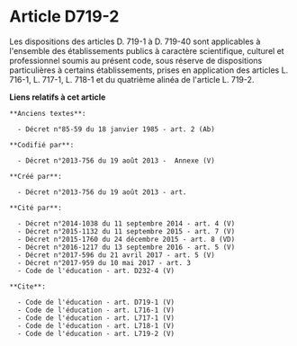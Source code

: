 # Article D719-2

Les dispositions des articles D. 719-1 à D. 719-40 sont applicables à l'ensemble des établissements publics à caractère
scientifique, culturel et professionnel soumis au présent code, sous réserve de dispositions particulières à certains
établissements, prises en application des articles L. 716-1, L. 717-1, L. 718-1 et du quatrième alinéa de l'article L. 719-2.

**Liens relatifs à cet article**

	**Anciens textes**:

	  - Décret n°85-59 du 18 janvier 1985 - art. 2 (Ab)

	**Codifié par**:

	  - Décret n°2013-756 du 19 août 2013 -  Annexe (V)

	**Créé par**:

	  - Décret n°2013-756 du 19 août 2013 - art.

	**Cité par**:

	  - Décret n°2014-1038 du 11 septembre 2014 - art. 4 (V)
	  - Décret n°2015-1132 du 11 septembre 2015 - art. 7 (V)
	  - Décret n°2015-1760 du 24 décembre 2015 - art. 8 (VD)
	  - Décret n°2016-1217 du 13 septembre 2016 - art. 5 (V)
	  - Décret n°2017-596 du 21 avril 2017 - art. 5 (V)
	  - Décret n°2017-959 du 10 mai 2017 - art. 3
	  - Code de l'éducation - art. D232-4 (V)

	**Cite**:

	  - Code de l'éducation - art. D719-1 (V)
	  - Code de l'éducation - art. L716-1 (V)
	  - Code de l'éducation - art. L717-1 (V)
	  - Code de l'éducation - art. L718-1 (V)
	  - Code de l'éducation - art. L719-2 (V)

